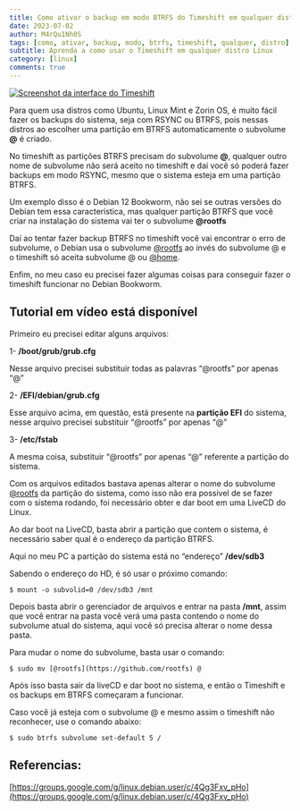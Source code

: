 ```yaml
---
title: Como ativar o backup em modo BTRFS do Timeshift em qualquer distro Linux
date: 2023-07-02
author: M4rQu1Nh0S
tags: [como, ativar, backup, modo, btrfs, timeshift, qualquer, distro]
subtitle: Aprenda a como usar o Timeshift em qualquer distro Linux
category: [linux]
comments: true
---
```


<p><a href="https://cdn-images-1.medium.com/max/800/0*qzLSKIQsul76GVEl.png" style="text-align: center;"><img alt="Screenshot da interface do Timeshift" src="https://cdn-images-1.medium.com/max/800/0*qzLSKIQsul76GVEl.png" title="Screenshot da interface do Timeshift" /></a></p>

Para quem usa distros como Ubuntu, Linux Mint e Zorin OS, é muito fácil fazer os backups do sistema, seja com RSYNC ou BTRFS, pois nessas distros ao escolher uma partição em BTRFS automaticamente o subvolume **@** é criado.

No timeshift as partições BTRFS precisam do subvolume **@**, qualquer outro nome de subvolume não será aceito no timeshift e daí você só poderá fazer backups em modo RSYNC, mesmo que o sistema esteja em uma partição BTRFS.

Um exemplo disso é o Debian 12 Bookworm, não sei se outras versões do Debian tem essa caracteristica, mas qualquer partição BTRFS que você criar na instalação do sistema vai ter o subvolume **@rootfs**

Daí ao tentar fazer backup BTRFS no timeshift você vai encontrar o erro de subvolume, o Debian usa o subvolume [@rootfs](https://github.com/rootfs) ao invés do subvolume @ e o timeshift só aceita subvolume @ ou [@home](https://github.com/home).

Enfim, no meu caso eu precisei fazer algumas coisas para conseguir fazer o timeshift funcionar no Debian Bookworm.

## Tutorial em vídeo está disponível

Primeiro eu precisei editar alguns arquivos:

1- **/boot/grub/grub.cfg**

Nesse arquivo precisei substituir todas as palavras “@rootfs” por apenas “@”

2- **/EFI/debian/grub.cfg**

Esse arquivo acima, em questão, está presente na **partição EFI** do sistema, nesse arquivo precisei substituir “@rootfs” por apenas “@”

3- **/etc/fstab**

A mesma coisa, substituir “@rootfs” por apenas “@” referente a partição do sistema.

Com os arquivos editados bastava apenas alterar o nome do subvolume [@rootfs](https://github.com/rootfs) da partição do sistema, como isso não era possivel de se fazer com o sistema rodando, foi necessário obter e dar boot em uma LiveCD do Linux.

Ao dar boot na LiveCD, basta abrir a partição que contem o sistema, é necessário saber qual é o endereço da partição BTRFS.

Aqui no meu PC a partição do sistema está no “endereço” **/dev/sdb3**

Sabendo o endereço do HD, é só usar o próximo comando:

    $ mount -o subvolid=0 /dev/sdb3 /mnt

Depois basta abrir o gerenciador de arquivos e entrar na pasta **/mnt**, assim que você entrar na pasta você verá uma pasta contendo o nome do subvolume atual do sistema, aqui você só precisa alterar o nome dessa pasta.

Para mudar o nome do subvolume, basta usar o comando:

    $ sudo mv [@rootfs](https://github.com/rootfs) @

Após isso basta sair da liveCD e dar boot no sistema, e então o Timeshift e os backups em BTRFS começaram a funcionar.

Caso você já esteja com o subvolume @ e mesmo assim o timeshift não reconhecer, use o comando abaixo:

    $ sudo btrfs subvolume set-default 5 /

## Referencias:

[https://groups.google.com/g/linux.debian.user/c/4Qg3Fxv_pHo](https://groups.google.com/g/linux.debian.user/c/4Qg3Fxv_pHo)
